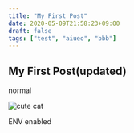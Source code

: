```yaml
---
title: "My First Post"
date: 2020-05-09T21:58:23+09:00
draft: false
tags: ["test", "aiueo", "bbb"]
---
```


## My First Post(updated)

normal

![cute cat](/cute_cat.jpg)

ENV enabled
